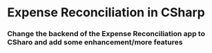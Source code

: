 # Expense Reconciliation in CSharp

### Change the backend of the Expense Reconciliation app to CSharo and add some enhancement/more features
